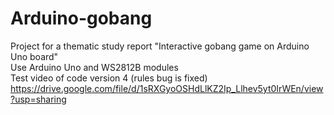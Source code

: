 # Arduino-gobang
Project for a thematic study report
"Interactive gobang game on Arduino Uno board"  
Use Arduino Uno and WS2812B modules  
Test video of code version 4 (rules bug is fixed)  
https://drive.google.com/file/d/1sRXGyoOSHdLlKZ2Ip_Llhev5yt0IrWEn/view?usp=sharing  

